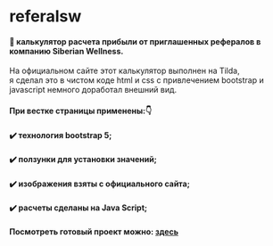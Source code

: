 # referalsw
#### 🧮 калькулятор расчета прибыли от приглашенных рефералов в компанию Siberian Wellness. <br>
На официальном сайте этот калькулятор выполнен на Tilda, <br>
я сделал это в чистом коде html и css с привлечением bootstrap и javascript немного доработал внешний вид.

#### При вестке страницы применены:👇
#### ✔️ технология bootstrap 5;
#### ✔️ ползунки для установки значений;
#### ✔️ изображения взяты с официального сайта;
#### ✔️ расчеты сделаны на Java Script;

#### Посмотреть готовый проект можно: [здесь](https://swreferal.github.io)
